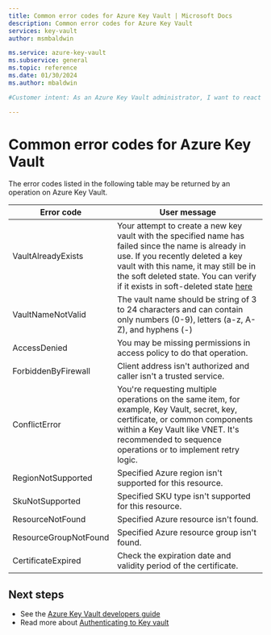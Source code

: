 ```yaml
---
title: Common error codes for Azure Key Vault | Microsoft Docs
description: Common error codes for Azure Key Vault
services: key-vault
author: msmbaldwin

ms.service: azure-key-vault
ms.subservice: general
ms.topic: reference
ms.date: 01/30/2024
ms.author: mbaldwin

#Customer intent: As an Azure Key Vault administrator, I want to react to soft-delete being turned on for all key vaults.

---
```


# Common error codes for Azure Key Vault

The error codes listed in the following table may be returned by an operation on Azure Key Vault.

| Error code | User message |
|--|--|
| VaultAlreadyExists |  Your attempt to create a new key vault with the specified name has failed since the name is already in use. If you recently deleted a key vault with this name, it may still be in the soft deleted state. You can verify if it exists in soft-deleted state [here](./key-vault-recovery.md?tabs=azure-portal#list-recover-or-purge-a-soft-deleted-key-vault) |
| VaultNameNotValid |  The vault name should be string of 3 to 24 characters and can contain only numbers (0-9), letters (a-z, A-Z), and hyphens (-) |
| AccessDenied |  You may be missing permissions in access policy to do that operation. |
| ForbiddenByFirewall |  Client address isn't authorized and caller isn't a trusted service. |
| ConflictError |  You're requesting multiple operations on the same item, for example, Key Vault, secret, key, certificate, or common components within a Key Vault like VNET. It's recommended to sequence operations or to implement retry logic. |
| RegionNotSupported |  Specified Azure region isn't supported for this resource. |
| SkuNotSupported |  Specified SKU type isn't supported for this resource. |
| ResourceNotFound |  Specified Azure resource isn't found. |
| ResourceGroupNotFound | Specified Azure resource group isn't found. |
| CertificateExpired |  Check the expiration date and validity period of the certificate. |


## Next steps

- See the [Azure Key Vault developers guide](developers-guide.md)
- Read more about [Authenticating to Key vault](authentication.md)
